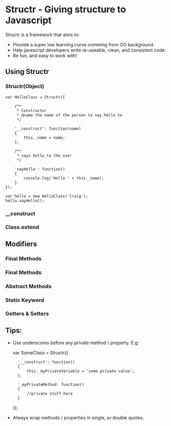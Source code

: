 Structr - Giving structure to Javascript            
======================================== 
Structr is a framework that aims to:

* Provide a super low learning curve comming from OO background. 
* Help javascript developers write re-useable, clean, and consistent code.
* Be fun, and easy to work with!
		   
		
Using Structr
-------------
               
### Structr(Object) ###  

	var HelloClass = Structr({  
		
		/**
		 * Constructor
		 * @name the name of the person to say hello to
		 */
		    
		'__construct': function(name)
		{
			this._name = name;
		},                
		
		/**
		 * says hello to the user 
		 */
		 
		'sayHello': function()
		{
			console.log('Hello ' + this._name);
		}
	});                      

	var hello = new HelloClass('Craig');         
	hello.sayHello();  

                   
### __construct   
### Class.extend

Modifiers
---------      
                      
                        
### Final Methods
                        
### Final Methods 

### Abstract Methods
    
### Static Keyword 

### Getters & Setters     


Tips:
----

* Use underscores before any private method / property. E.g:
	
	var SomeClass = Structr({
		
		'__construct': function()
		{
			this._myPrivateVariable = 'some private value';
		},
		
		'_myPrivateMethod: function()
		{
			//private stuff here
		}
		
	});
	
* Always wrap methods / properties in single, or double quotes. 


	


